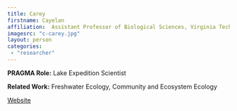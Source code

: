 ```yaml
---
title: Carey
firstname: Cayelan
affiliation:  Assistant Professor of Biological Sciences, Virginia Tech
imagesrc: "c-carey.jpg"
layout: person
categories:
 - "researcher"
---
```


**PRAGMA Role:** Lake Expedition Scientist

**Related Work:** Freshwater Ecology, Community and Ecosystem Ecology

[Website][1]

[1]: http://www.biol.vt.edu/faculty/carey/
